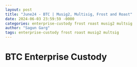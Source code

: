 ```yaml
---
layout: post
title: "June24 - BTC | Musig2, Multisig, Frost and Roast"
date: 2024-06-03 23:59:59 -0000
categories: enterprise-custody frost roast musig2 multsig
author: "Sagun Garg"
tags: enterprise-custody frost roast musig2 multsig
---
```


# BTC Enterprise Custody



